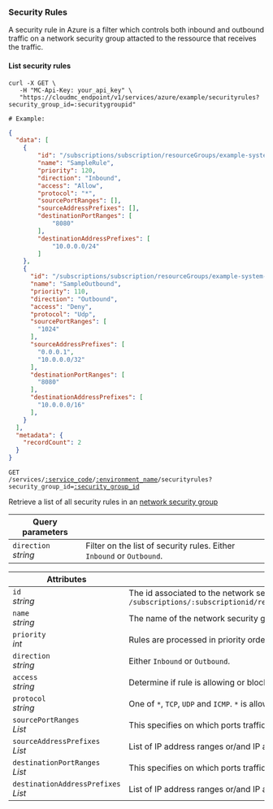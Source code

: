 ### Security Rules

A security rule in Azure is a filter which controls both inbound and outbound traffic on a network security group attacted to the ressource that receives the traffic.

<!-------------------- LIST SECURITY RULES -------------------->

#### List security rules

```shell
curl -X GET \
   -H "MC-Api-Key: your_api_key" \
   "https://cloudmc_endpoint/v1/services/azure/example/securityrules?security_group_id=:securitygroupid"

# Example:
```
```json
{
  "data": [
    {
        "id": "/subscriptions/subscription/resourceGroups/example-system-azure-example/providers/Microsoft.Network/networksecuritygroups/sample-network-security-group/defaultSecurityRules/SampleRuleInBound",
        "name": "SampleRule",
        "priority": 120,
        "direction": "Inbound",
        "access": "Allow",
        "protocol": "*",
        "sourcePortRanges": [],
        "sourceAddressPrefixes": [],
        "destinationPortRanges": [
            "8080"
        ],
        "destinationAddressPrefixes": [
            "10.0.0.0/24"
        ]
    },
    {
      "id": "/subscriptions/subscription/resourceGroups/example-system-azure-example/providers/Microsoft.Network/networksecuritygroups/sample-network-security-group/defaultSecurityRules/SampleRuleInBound2",
      "name": "SampleOutbound",
      "priority": 110,
      "direction": "Outbound",
      "access": "Deny",
      "protocol": "Udp",
      "sourcePortRanges": [
        "1024"
      ],
      "sourceAddressPrefixes": [
        "0.0.0.1",
        "10.0.0.0/32"
      ],
      "destinationPortRanges": [
        "8080"
      ],
      "destinationAddressPrefixes": [
        "10.0.0.0/16"
      ],
    }
  ],
  "metadata": {
    "recordCount": 2
  }
}
```

<code>GET /services/<a href="#administration-service-connections">:service_code</a>/<a href="#administration-environments">:environment_name</a>/securityrules?security_group_id=<a href="#azure-network-security-groups">:security_group_id</a></code>

Retrieve a list of all security rules in an [network security group](#azure-network-security-groups)

Query parameters | &nbsp;
---------- | -----
`direction`<br/>*string* | Filter on the list of security rules. Either `Inbound` or `Outbound`. 

Attributes | &nbsp;
---------- | -----
`id`<br/>*string* | The id associated to the network security group. This is a canonized id from azure which is the form of `/subscriptions/:subscriptionid/resourceGroups/:resourcegroup/providers/Microsoft.Network/networksecuritygroups/:networkSecurityGroupName`
`name`<br/>*string* | The name of the network security group.
`priority`<br/> *int* | Rules are processed in priority order; the lower the number, the higher the priority. Values are between 100 and 4096.
`direction`<br/> *string* | Either `Inbound` or `Outbound`.
`access`<br/> *string* | Determine if rule is allowing or blocking trafic. Either `Access` or `Deny`.
`protocol`<br/> *string* | One of `*`, `TCP`, `UDP` and `ICMP`. `*` is allowing any protocol.
`sourcePortRanges`<br/> *List* | This specifies on which ports traffic will be allowed or denied by this rule.
`sourceAddressPrefixes`<br/> *List* | List of IP address ranges or/and IP adresses.
`destinationPortRanges`<br/> *List* | This specifies on which ports traffic will be allowed or denied by this rule.
`destinationAddressPrefixes`<br/> *List* | List of IP address ranges or/and IP adresses.